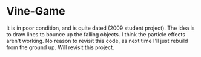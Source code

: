 # Vine-Game
It is in poor condition, and is quite dated (2009 student project). The idea is to draw lines to bounce up the falling objects. I think the particle effects aren't working. No reason to revisit this code, as next time I'll just rebuild from the ground up. Will revisit this project.
